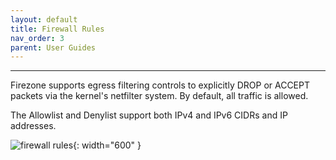```yaml
---
layout: default
title: Firewall Rules
nav_order: 3
parent: User Guides
---
```

---

Firezone supports egress filtering controls to explicitly DROP or ACCEPT packets
via the kernel's netfilter system. By default, all traffic is allowed.

The Allowlist and Denylist support both IPv4 and IPv6 CIDRs and IP addresses.

![firewall rules](https://user-images.githubusercontent.com/52545545/153467657-fe287f2c-feab-41f5-8852-6cefd9d5d6b5.png){: width="600" }
